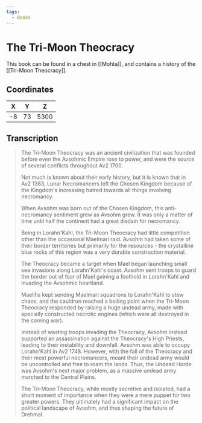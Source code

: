 ```yaml
---
tags:
  - Books
---
```

# The Tri-Moon Theocracy

This book can be found in a chest in [[Mohta]], and contains a history of the [[Tri-Moon Theocracy]].

## Coordinates
| **X** | **Y** | **Z** |
| :---: | :---: | :---: |
|  -8   |  73   | 5300  |

## Transcription
> The Tri-Moon Theocracy was an ancient civilization that was founded before even the Avsohmic Empire rose to power, and were the source of several conflicts throughout Av2 1700.
>
> Not much is known about their early history, but it is known that in Av2 1383, Lunar Necromancers left the Chosen Kingdom because of the Kingdom's increasing hatred towards all things involving necromancy.
>
> When Avsohm was born out of the Chosen Kingdom, this anti-necromancy sentiment grew as Avsohm grew. It was only a matter of time until half the continent had a great disdain for necromancy.
>
> Being in Lorahn'Kahl, the Tri-Moon Theocracy had little competition other than the occasional Maelmari raid. Avsohm had taken some of their border territories but primarily for the resources - the crystalline blue rocks of this region was a very durable construction material.
>
> The Theocracy became a target when Mael began launching small sea invasions along Lorahn'Kahl's coast. Avsohm sent troops to guard the border out of fear of Mael gaining a foothold in Lorahn'Kahl and invading the Avsohmic heartland.
>
> Maelihs kept sending Maelmari squadrons to Lorahn'Kahl to stew chaos, and the cauldron reached a boiling point when the Tri-Moon Theocracy responded by raising a huge undead army, made with specially constructed necrotic engines (which were all destroyed in the coming war).
>
> Instead of wasting troops invading the Theocracy, Avsohm instead supported an assassination against the Theocracy's High Priests, leading to their instability and downfall. Avsohm was able to occupy Lorahn'Kahl in Av2 1748. However, with the fall of the Theocracy and their most powerful necromancers, meant their undead army would be uncontrolled and free to roam the lands. Thus, the Undead Horde was Avsohm's next major problem, as a massive undead army marched to the Central Plains.
>
> The Tri-Moon Theocracy, while mostly secretive and isolated, had a short moment of importance when they were a mere puppet for two greater powers. They ultimately had a significant impact on the political landscape of Avsohm, and thus shaping the future of Drehmal.
